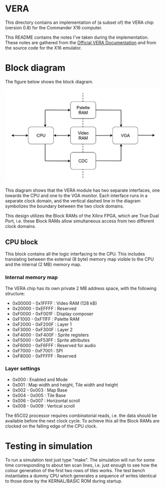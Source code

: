 # VERA #

This directory contains an implementation of (a subset of) the VERA chip (version 0.8) for
the Commander X16 computer.

This README contains the notes I've taken during the implementation. These
notes are gathered from the [Official VERA
Documentation](https://github.com/commanderx16/x16-docs/blob/master/VERA%20Programmer's%20Reference.md)
and from the source code for the X16 emulator.


# Block diagram
The figure below shows the block diagram.

![Block diagram](Block_Diagram.png "")

This diagram shows that the VERA module has two separate interfaces, one
towards the CPU and one to the VGA monitor. Each interface runs in a separate
clock domain, and the vertical dashed line in the diagram symbolizes the
boundary between the two clock domains.

This design utilizes the Block RAMs of the Xilinx FPGA, which are True Dual
Port, i.e. these Block RAMs allow simultaneous access from two different clock
domains.

## CPU block
This block contains all the logic interfacing to the CPU. This
includes translating between the external (8 byte) memory map visible to the
CPU and the internal (2 MB) memory map.

### Internal memory map
The VERA chip has its own private 2 MB address space, with the following structure:
* 0x00000 - 0x1FFFF : Video RAM (128 kB)
* 0x20000 - 0xEFFFF : Reserved
* 0xF0000 - 0xF001F : Display composer
* 0xF1000 - 0xF11FF : Palette RAM
* 0xF2000 - 0xF200F : Layer 1
* 0xF3000 - 0xF300F : Layer 2
* 0xF4000 - 0xF400F : Sprite registers
* 0xF5000 - 0xF53FF : Sprite attributes
* 0xF6000 - 0xF6FFF : Reserved for audio
* 0xF7000 - 0xF7001 : SPI
* 0xF8000 - 0xFFFFF : Reserved

### Layer settings
* 0x000         : Enabled and Mode
* 0x001         : Map width and height, Tile width and height
* 0x002 - 0x003 : Map Base
* 0x004 - 0x005 : Tile Base
* 0x006 - 0x007 : Horizontal scroll
* 0x008 - 0x009 : Vertical scroll

The 65C02 processor requires combinatorial reads, i.e. the data should be
available before the next clock cycle. To achieve this all the Block RAMs are
clocked on the falling edge of the CPU clock.

# Testing in simulation
To run a simulation test just type "make". The simulation will run for some
time corresponding to about ten scan lines, i.e.  just enough to see how the
colour generation of the first two rows of tiles works. The test bench
instantiates a dummy CPU which generates a sequence of writes identical to
those done by the KERNAL/BASIC ROM during startup.

